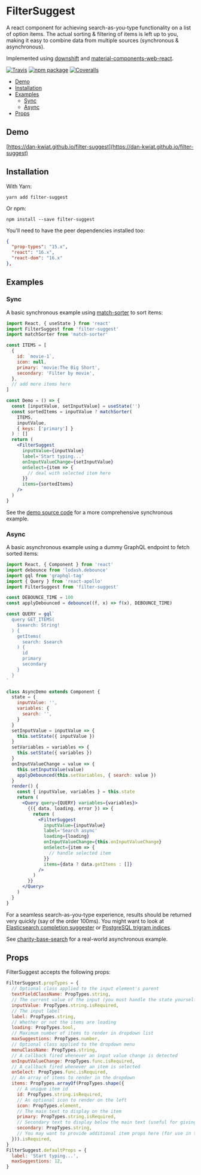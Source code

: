 # FilterSuggest

A react component for achieving search-as-you-type functionality on a list of option items.  The actual sorting & filtering of items is left up to you, making it easy to combine data from multiple sources (synchronous & asynchronous).

Implemented using [downshift](http://npmjs.com/package/downshift) and [material-components-web-react](https://github.com/material-components/material-components-web-react).

[![Travis][build-badge]][build]
[![npm package][npm-badge]][npm]
[![Coveralls][coveralls-badge]][coveralls]

[build-badge]: https://img.shields.io/travis/user/repo/master.png?style=flat-square
[build]: https://travis-ci.org/user/repo

[npm-badge]: https://img.shields.io/npm/v/npm-package.png?style=flat-square
[npm]: https://www.npmjs.org/package/npm-package

[coveralls-badge]: https://img.shields.io/coveralls/user/repo/master.png?style=flat-square
[coveralls]: https://coveralls.io/github/user/repo

* [Demo](#demo)
* [Installation](#installation)
* [Examples](#examples)
  * [Sync](#sync)
  * [Async](#async)
* [Props](#props)


## Demo

[https://dan-kwiat.github.io/filter-suggest](https://dan-kwiat.github.io/filter-suggest)


## Installation

With Yarn:

```
yarn add filter-suggest
```

Or npm:

```
npm install --save filter-suggest
```

You'll need to have the peer dependencies installed too:

```json
{
  "prop-types": "15.x",
  "react": "16.x",
  "react-dom": "16.x"
},
```

## Examples

### Sync

A basic synchronous example using [match-sorter](https://www.npmjs.com/package/match-sorter) to sort items:

```jsx
import React, { useState } from 'react'
import FilterSuggest from 'filter-suggest'
import matchSorter from 'match-sorter'

const ITEMS = [
  {
    id: `movie-1`,
    icon: null,
    primary: 'movie:The Big Short',
    secondary: 'Filter by movie',
  },
  // add more items here
]

const Demo = () => {
  const [inputValue, setInputValue] = useState('')
  const sortedItems = inputValue ? matchSorter(
    ITEMS,
    inputValue,
    { keys: ['primary'] }
  ) : []
  return (
    <FilterSuggest
      inputValue={inputValue}
      label='Start typing...'
      onInputValueChange={setInputValue}
      onSelect={item => {
        // deal with selected item here
      }}
      items={sortedItems}
    />
  )
}
```

See the [demo source code](./demo/src) for a more comprehensive synchronous example.

### Async

A basic asynchronous example using a dummy GraphQL endpoint to fetch sorted items:

```jsx
import React, { Component } from 'react'
import debounce from 'lodash.debounce'
import gql from 'graphql-tag'
import { Query } from 'react-apollo'
import FilterSuggest from 'filter-suggest'

const DEBOUNCE_TIME = 100
const applyDebounced = debounce((f, x) => f(x), DEBOUNCE_TIME)

const QUERY = gql`
  query GET_ITEMS(
    $search: String!
  ) {
    getItems(
      search: $search
    ) {
      id
      primary
      secondary
    }
  }
`

class AsyncDemo extends Component {
  state = {
    inputValue: '',
    variables: {
      search: '',
    }
  }
  setInputValue = inputValue => {
    this.setState({ inputValue })
  }
  setVariables = variables => {
    this.setState({ variables })
  }
  onInputValueChange = value => {
    this.setInputValue(value)
    applyDebounced(this.setVariables, { search: value })
  }
  render() {
    const { inputValue, variables } = this.state
    return (
      <Query query={QUERY} variables={variables}>
        {({ data, loading, error }) => {
          return (
            <FilterSuggest
              inputValue={inputValue}
              label='Search async'
              loading={loading}
              onInputValueChange={this.onInputValueChange}
              onSelect={item => {
                // handle selected item
              }}
              items={data ? data.getItems : []}
            />
          )
        }}
      </Query>
    )
  }
}
```

For a seamless search-as-you-type experience, results should be returned very quickly (say of the order 100ms).  You might want to look at [Elasticsearch completion suggester](https://www.elastic.co/guide/en/elasticsearch/reference/current/search-suggesters-completion.html) or [PostgreSQL trigram indices](https://www.postgresql.org/docs/current/pgtrgm.html).

See [charity-base-search](https://www.npmjs.com/package/charity-base-search) for a real-world asynchronous example.

## Props

FilterSuggest accepts the following props:

```js
FilterSuggest.propTypes = {
  // Optional class applied to the input element's parent
  textFieldClassName: PropTypes.string,
  // The current value of the input (you must handle the state yourself)
  inputValue: PropTypes.string.isRequired,
  // The input label
  label: PropTypes.string,
  // Whether or not the items are loading
  loading: PropTypes.bool,
  // Maximum number of items to render in dropdown list
  maxSuggestions: PropTypes.number,
  // Optional class applied to the dropdown menu
  menuClassName: PropTypes.string,
  // A callback fired whenever an input value change is detected
  onInputValueChange: PropTypes.func.isRequired,
  // A callback fired whenever an item is selected
  onSelect: PropTypes.func.isRequired,
  // An array of items to render in the dropdown
  items: PropTypes.arrayOf(PropTypes.shape({
    // A unique item id
    id: PropTypes.string.isRequired,
    // An optional icon to render on the left
    icon: PropTypes.element,
    // The main text to display on the item
    primary: PropTypes.string.isRequired,
    // Secondary text to display below the main text (useful for giving prompts)
    secondary: PropTypes.string,
    // You may want to provide additional item props here (for use in the onSelect callback)
  })).isRequired,
}
FilterSuggest.defaultProps = {
  label: 'Start typing...',
  maxSuggestions: 12,
}
```
